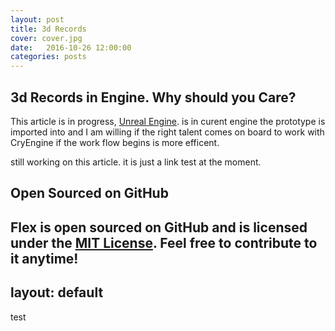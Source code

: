 ```yaml
---
layout: post
title: 3d Records
cover: cover.jpg
date:   2016-10-26 12:00:00
categories: posts
---
```


## 3d Records in Engine. Why should you Care?

This article is in progress, [Unreal Engine](https://www.unrealengine.com/blog). is in curent engine
the prototype is imported into and I am willing if the right talent comes on board to work with CryEngine
if the work flow begins is more efficent.

still working on this article. it is just a link test at the moment. 



## Open Sourced on GitHub

Flex is open sourced on GitHub 
and is licensed under the [MIT License](http://opensource.org/licenses/MIT).
 Feel free to contribute to it anytime!
---
layout: default
---

test
